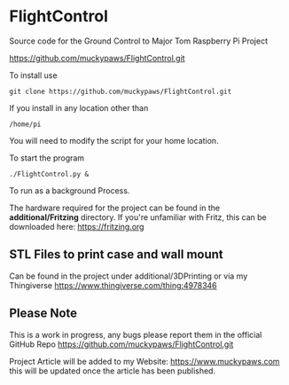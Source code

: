 # FlightControl
Source code for the Ground Control to Major Tom Raspberry Pi Project

<https://github.com/muckypaws/FlightControl.git>

To install use 

    git clone https://github.com/muckypaws/FlightControl.git

If you install in any location other than

    /home/pi

You will need to modify the script for your home location.

To start the program

    ./FlightControl.py &

To run as a background Process.

The hardware required for the project can be found in the **additional/Fritzing** directory.  If you're unfamiliar with Fritz, this can be downloaded here: <https://fritzing.org>


## STL Files to print case and wall mount

Can be found in the project under additional/3DPrinting or via my Thingiverse 
<https://www.thingiverse.com/thing:4978346>



## Please Note

This is a work in progress, any bugs please report them in the official GitHub Repo https://github.com/muckypaws/FlightControl.git

Project Article will be added to my Website: <https://www.muckypaws.com> this will be updated once the article has been published.
